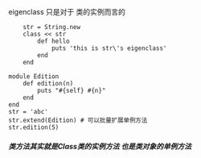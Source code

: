 eigenclass 只是对于 类的实例而言的 
```
    str = String.new
    class << str
        def hello
            puts 'this is str\'s eigenclass'
        end
    end
```

```
module Edition
    def edition(n)
        puts "#{self} #{n}"
    end
end
str = 'abc'
str.extend(Edition) # 可以批量扩展单例方法
str.edition(5)
```

##### 类方法其实就是Class类的实例方法 也是类对象的单例方法